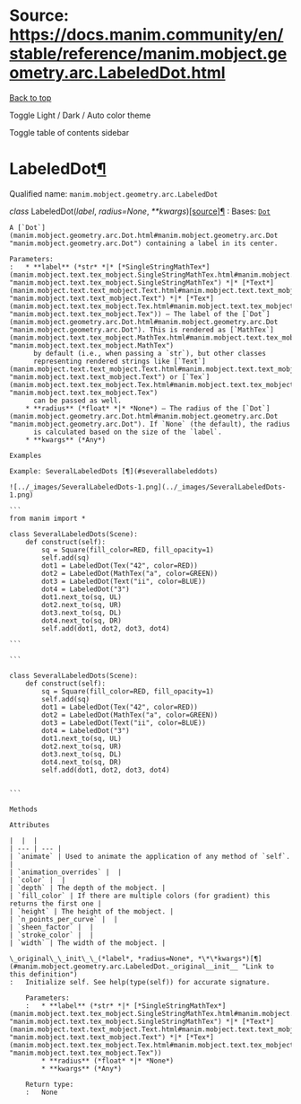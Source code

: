 # Source: https://docs.manim.community/en/stable/reference/manim.mobject.geometry.arc.LabeledDot.html

[Back to top](#)

Toggle Light / Dark / Auto color theme

Toggle table of contents sidebar

LabeledDot[¶](#labeleddot "Link to this heading")
=================================================

Qualified name: `manim.mobject.geometry.arc.LabeledDot`

*class* LabeledDot(*label*, *radius=None*, *\*\*kwargs*)[[source]](../_modules/manim/mobject/geometry/arc.html#LabeledDot)[¶](#manim.mobject.geometry.arc.LabeledDot "Link to this definition")
:   Bases: [`Dot`](manim.mobject.geometry.arc.Dot.html#manim.mobject.geometry.arc.Dot "manim.mobject.geometry.arc.Dot")

    A [`Dot`](manim.mobject.geometry.arc.Dot.html#manim.mobject.geometry.arc.Dot "manim.mobject.geometry.arc.Dot") containing a label in its center.

    Parameters:
    :   * **label** (*str* *|* [*SingleStringMathTex*](manim.mobject.text.tex_mobject.SingleStringMathTex.html#manim.mobject.text.tex_mobject.SingleStringMathTex "manim.mobject.text.tex_mobject.SingleStringMathTex") *|* [*Text*](manim.mobject.text.text_mobject.Text.html#manim.mobject.text.text_mobject.Text "manim.mobject.text.text_mobject.Text") *|* [*Tex*](manim.mobject.text.tex_mobject.Tex.html#manim.mobject.text.tex_mobject.Tex "manim.mobject.text.tex_mobject.Tex")) – The label of the [`Dot`](manim.mobject.geometry.arc.Dot.html#manim.mobject.geometry.arc.Dot "manim.mobject.geometry.arc.Dot"). This is rendered as [`MathTex`](manim.mobject.text.tex_mobject.MathTex.html#manim.mobject.text.tex_mobject.MathTex "manim.mobject.text.tex_mobject.MathTex")
          by default (i.e., when passing a `str`), but other classes
          representing rendered strings like [`Text`](manim.mobject.text.text_mobject.Text.html#manim.mobject.text.text_mobject.Text "manim.mobject.text.text_mobject.Text") or [`Tex`](manim.mobject.text.tex_mobject.Tex.html#manim.mobject.text.tex_mobject.Tex "manim.mobject.text.tex_mobject.Tex")
          can be passed as well.
        * **radius** (*float* *|* *None*) – The radius of the [`Dot`](manim.mobject.geometry.arc.Dot.html#manim.mobject.geometry.arc.Dot "manim.mobject.geometry.arc.Dot"). If `None` (the default), the radius
          is calculated based on the size of the `label`.
        * **kwargs** (*Any*)

    Examples

    Example: SeveralLabeledDots [¶](#severallabeleddots)

    ![../_images/SeveralLabeledDots-1.png](../_images/SeveralLabeledDots-1.png)

    ```
    from manim import *

    class SeveralLabeledDots(Scene):
        def construct(self):
            sq = Square(fill_color=RED, fill_opacity=1)
            self.add(sq)
            dot1 = LabeledDot(Tex("42", color=RED))
            dot2 = LabeledDot(MathTex("a", color=GREEN))
            dot3 = LabeledDot(Text("ii", color=BLUE))
            dot4 = LabeledDot("3")
            dot1.next_to(sq, UL)
            dot2.next_to(sq, UR)
            dot3.next_to(sq, DL)
            dot4.next_to(sq, DR)
            self.add(dot1, dot2, dot3, dot4)

    ```

    ```

    class SeveralLabeledDots(Scene):
        def construct(self):
            sq = Square(fill_color=RED, fill_opacity=1)
            self.add(sq)
            dot1 = LabeledDot(Tex("42", color=RED))
            dot2 = LabeledDot(MathTex("a", color=GREEN))
            dot3 = LabeledDot(Text("ii", color=BLUE))
            dot4 = LabeledDot("3")
            dot1.next_to(sq, UL)
            dot2.next_to(sq, UR)
            dot3.next_to(sq, DL)
            dot4.next_to(sq, DR)
            self.add(dot1, dot2, dot3, dot4)


    ```

    Methods

    Attributes

    |  |  |
    | --- | --- |
    | `animate` | Used to animate the application of any method of `self`. |
    | `animation_overrides` |  |
    | `color` |  |
    | `depth` | The depth of the mobject. |
    | `fill_color` | If there are multiple colors (for gradient) this returns the first one |
    | `height` | The height of the mobject. |
    | `n_points_per_curve` |  |
    | `sheen_factor` |  |
    | `stroke_color` |  |
    | `width` | The width of the mobject. |

    \_original\_\_init\_\_(*label*, *radius=None*, *\*\*kwargs*)[¶](#manim.mobject.geometry.arc.LabeledDot._original__init__ "Link to this definition")
    :   Initialize self. See help(type(self)) for accurate signature.

        Parameters:
        :   * **label** (*str* *|* [*SingleStringMathTex*](manim.mobject.text.tex_mobject.SingleStringMathTex.html#manim.mobject.text.tex_mobject.SingleStringMathTex "manim.mobject.text.tex_mobject.SingleStringMathTex") *|* [*Text*](manim.mobject.text.text_mobject.Text.html#manim.mobject.text.text_mobject.Text "manim.mobject.text.text_mobject.Text") *|* [*Tex*](manim.mobject.text.tex_mobject.Tex.html#manim.mobject.text.tex_mobject.Tex "manim.mobject.text.tex_mobject.Tex"))
            * **radius** (*float* *|* *None*)
            * **kwargs** (*Any*)

        Return type:
        :   None
